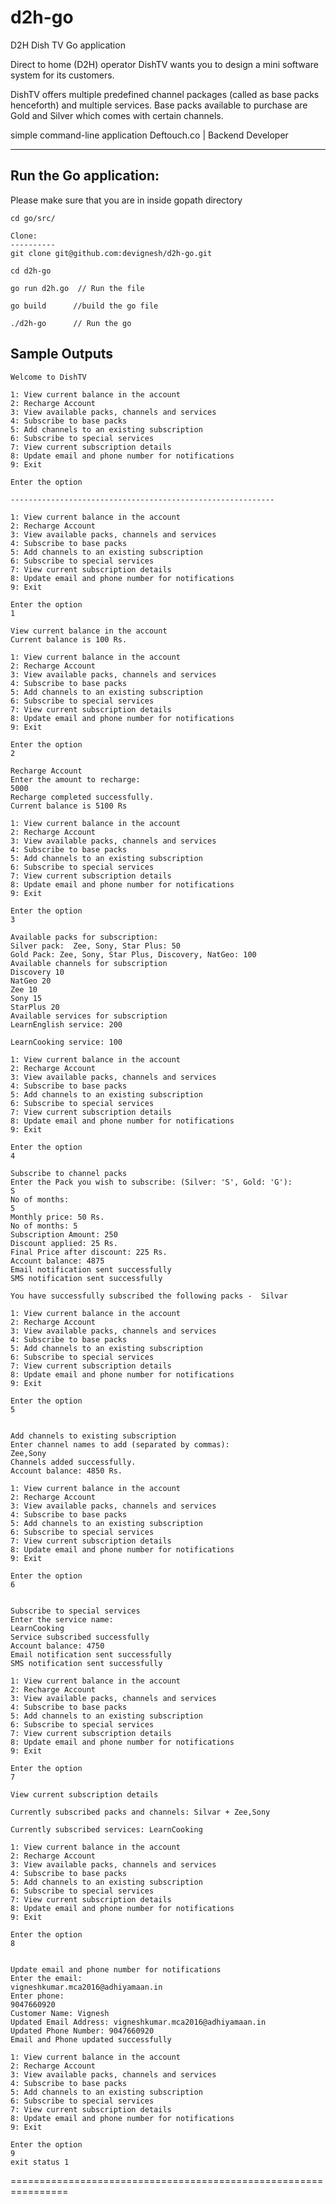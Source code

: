 # d2h-go

D2H Dish TV Go application

Direct to home (D2H) operator DishTV wants you to design a mini software
system for its customers.

DishTV offers multiple predefined channel packages (called as base packs
henceforth) and multiple services. Base packs available to purchase are Gold and
Silver which comes with certain channels.

simple command-line application
Deftouch.co | Backend Developer

---

## Run the Go application:

Please make sure that you are in inside gopath directory

    cd go/src/

    Clone:
    ----------
    git clone git@github.com:devignesh/d2h-go.git

    cd d2h-go

    go run d2h.go  // Run the file

    go build      //build the go file

    ./d2h-go      // Run the go

## Sample Outputs

    Welcome to DishTV

    1: View current balance in the account
    2: Recharge Account
    3: View available packs, channels and services
    4: Subscribe to base packs
    5: Add channels to an existing subscription
    6: Subscribe to special services
    7: View current subscription details
    8: Update email and phone number for notifications
    9: Exit

    Enter the option

    -----------------------------------------------------------

    1: View current balance in the account
    2: Recharge Account
    3: View available packs, channels and services
    4: Subscribe to base packs
    5: Add channels to an existing subscription
    6: Subscribe to special services
    7: View current subscription details
    8: Update email and phone number for notifications
    9: Exit

    Enter the option
    1

    View current balance in the account
    Current balance is 100 Rs.

    1: View current balance in the account
    2: Recharge Account
    3: View available packs, channels and services
    4: Subscribe to base packs
    5: Add channels to an existing subscription
    6: Subscribe to special services
    7: View current subscription details
    8: Update email and phone number for notifications
    9: Exit

    Enter the option
    2

    Recharge Account
    Enter the amount to recharge:
    5000
    Recharge completed successfully.
    Current balance is 5100 Rs

    1: View current balance in the account
    2: Recharge Account
    3: View available packs, channels and services
    4: Subscribe to base packs
    5: Add channels to an existing subscription
    6: Subscribe to special services
    7: View current subscription details
    8: Update email and phone number for notifications
    9: Exit

    Enter the option
    3

    Available packs for subscription:
    Silver pack:  Zee, Sony, Star Plus: 50
    Gold Pack: Zee, Sony, Star Plus, Discovery, NatGeo: 100
    Available channels for subscription
    Discovery 10
    NatGeo 20
    Zee 10
    Sony 15
    StarPlus 20
    Available services for subscription
    LearnEnglish service: 200

    LearnCooking service: 100

    1: View current balance in the account
    2: Recharge Account
    3: View available packs, channels and services
    4: Subscribe to base packs
    5: Add channels to an existing subscription
    6: Subscribe to special services
    7: View current subscription details
    8: Update email and phone number for notifications
    9: Exit

    Enter the option
    4

    Subscribe to channel packs
    Enter the Pack you wish to subscribe: (Silver: 'S', Gold: 'G'):
    S
    No of months:
    5
    Monthly price: 50 Rs.
    No of months: 5
    Subscription Amount: 250
    Discount applied: 25 Rs.
    Final Price after discount: 225 Rs.
    Account balance: 4875
    Email notification sent successfully
    SMS notification sent successfully

    You have successfully subscribed the following packs -  Silvar

    1: View current balance in the account
    2: Recharge Account
    3: View available packs, channels and services
    4: Subscribe to base packs
    5: Add channels to an existing subscription
    6: Subscribe to special services
    7: View current subscription details
    8: Update email and phone number for notifications
    9: Exit

    Enter the option
    5


    Add channels to existing subscription
    Enter channel names to add (separated by commas):
    Zee,Sony
    Channels added successfully.
    Account balance: 4850 Rs.

    1: View current balance in the account
    2: Recharge Account
    3: View available packs, channels and services
    4: Subscribe to base packs
    5: Add channels to an existing subscription
    6: Subscribe to special services
    7: View current subscription details
    8: Update email and phone number for notifications
    9: Exit

    Enter the option
    6


    Subscribe to special services
    Enter the service name:
    LearnCooking
    Service subscribed successfully
    Account balance: 4750
    Email notification sent successfully
    SMS notification sent successfully

    1: View current balance in the account
    2: Recharge Account
    3: View available packs, channels and services
    4: Subscribe to base packs
    5: Add channels to an existing subscription
    6: Subscribe to special services
    7: View current subscription details
    8: Update email and phone number for notifications
    9: Exit

    Enter the option
    7

    View current subscription details

    Currently subscribed packs and channels: Silvar + Zee,Sony

    Currently subscribed services: LearnCooking

    1: View current balance in the account
    2: Recharge Account
    3: View available packs, channels and services
    4: Subscribe to base packs
    5: Add channels to an existing subscription
    6: Subscribe to special services
    7: View current subscription details
    8: Update email and phone number for notifications
    9: Exit

    Enter the option
    8


    Update email and phone number for notifications
    Enter the email:
    vigneshkumar.mca2016@adhiyamaan.in
    Enter phone:
    9047660920
    Customer Name: Vignesh
    Updated Email Address: vigneshkumar.mca2016@adhiyamaan.in
    Updated Phone Number: 9047660920
    Email and Phone updated successfully

    1: View current balance in the account
    2: Recharge Account
    3: View available packs, channels and services
    4: Subscribe to base packs
    5: Add channels to an existing subscription
    6: Subscribe to special services
    7: View current subscription details
    8: Update email and phone number for notifications
    9: Exit

    Enter the option
    9
    exit status 1

================================================================
